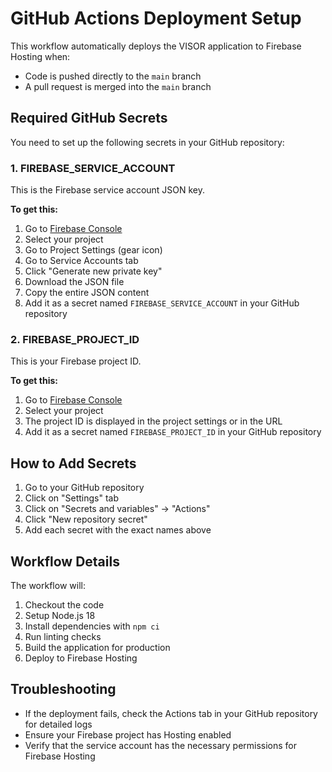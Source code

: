 # GitHub Actions Deployment Setup

This workflow automatically deploys the VISOR application to Firebase Hosting when:

- Code is pushed directly to the `main` branch
- A pull request is merged into the `main` branch

## Required GitHub Secrets

You need to set up the following secrets in your GitHub repository:

### 1. FIREBASE_SERVICE_ACCOUNT

This is the Firebase service account JSON key.

**To get this:**

1. Go to [Firebase Console](https://console.firebase.google.com/)
2. Select your project
3. Go to Project Settings (gear icon)
4. Go to Service Accounts tab
5. Click "Generate new private key"
6. Download the JSON file
7. Copy the entire JSON content
8. Add it as a secret named `FIREBASE_SERVICE_ACCOUNT` in your GitHub repository

### 2. FIREBASE_PROJECT_ID

This is your Firebase project ID.

**To get this:**

1. Go to [Firebase Console](https://console.firebase.google.com/)
2. Select your project
3. The project ID is displayed in the project settings or in the URL
4. Add it as a secret named `FIREBASE_PROJECT_ID` in your GitHub repository

## How to Add Secrets

1. Go to your GitHub repository
2. Click on "Settings" tab
3. Click on "Secrets and variables" → "Actions"
4. Click "New repository secret"
5. Add each secret with the exact names above

## Workflow Details

The workflow will:

1. Checkout the code
2. Setup Node.js 18
3. Install dependencies with `npm ci`
4. Run linting checks
5. Build the application for production
6. Deploy to Firebase Hosting

## Troubleshooting

- If the deployment fails, check the Actions tab in your GitHub repository for detailed logs
- Ensure your Firebase project has Hosting enabled
- Verify that the service account has the necessary permissions for Firebase Hosting
